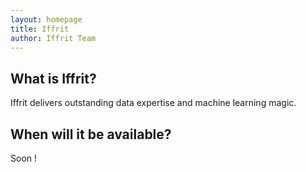 ```yaml
---
layout: homepage
title: Iffrit
author: Iffrit Team
---
```


## What is Iffrit?

Iffrit delivers outstanding data expertise and machine learning magic.

## When will it be available?

Soon !